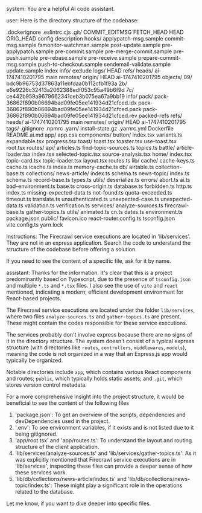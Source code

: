 system: You are a helpful AI code assistant.

user: Here is the directory structure of the codebase:

.dockerignore
.eslintrc.cjs
.git/
  COMMIT_EDITMSG
  FETCH_HEAD
  HEAD
  ORIG_HEAD
  config
  description
  hooks/
    applypatch-msg.sample
    commit-msg.sample
    fsmonitor-watchman.sample
    post-update.sample
    pre-applypatch.sample
    pre-commit.sample
    pre-merge-commit.sample
    pre-push.sample
    pre-rebase.sample
    pre-receive.sample
    prepare-commit-msg.sample
    push-to-checkout.sample
    sendemail-validate.sample
    update.sample
  index
  info/
    exclude
  logs/
    HEAD
    refs/
      heads/
        ai-1747410201795
        main
      remotes/
        origin/
          HEAD
          ai-1747410201795
  objects/
    09/
      bdc9b96753d37863a11ebfdaa0b112cfb1f93a
    2b/
      e6e9226c32413a2062388edf053c95a49b6f9d
    7c/
      ce442b959a9679662341ceb3b075ea67a9bb19
    info/
    pack/
      pack-36862f890b06694bad09fe05ee141934d21cfced.idx
      pack-36862f890b06694bad09fe05ee141934d21cfced.pack
      pack-36862f890b06694bad09fe05ee141934d21cfced.rev
  packed-refs
  refs/
    heads/
      ai-1747410201795
      main
    remotes/
      origin/
        HEAD
        ai-1747410201795
    tags/
.gitignore
.npmrc
.yarn/
  install-state.gz
.yarnrc.yml
Dockerfile
README.ai.md
app/
  app.css
  components/
    button/
      index.tsx
      variants.ts
    expandable.tsx
    progress.tsx
    toast/
      toast.tsx
      toaster.tsx
      use-toast.tsx
  root.tsx
  routes/
    api/
      articles.ts
      find-topic-sources.ts
      topics.ts
    battle/
      article-loader.tsx
      index.tsx
      selected-topic.tsx
      source-analysis.tsx
    home/
      index.tsx
      topic-card.tsx
      topic-loader.tsx
    layout.tsx
  routes.ts
lib/
  cache/
    cache-keys.ts
    cache.ts
    icache.ts
    index.ts
    memory-cache.ts
  db/
    airtable.ts
    collection-base.ts
    collections/
      news-article/
        index.ts
        schema.ts
      news-topic/
        index.ts
        schema.ts
    record-base.ts
    types.ts
    utils/
      deserialize.ts
  errors/
    abort.ts
    ai.ts
    bad-environment.ts
    base.ts
    cross-origin.ts
    database.ts
    forbidden.ts
    http.ts
    index.ts
    missing-expected-data.ts
    not-found.ts
    quota-exceeded.ts
    timeout.ts
    translate.ts
    unauthenticated.ts
    unexpected-case.ts
    unexpected-data.ts
    validation.ts
    verification.ts
  services/
    analyze-sources.ts
    firecrawl-base.ts
    gather-topics.ts
  utils/
    animated.ts
    cn.ts
    dates.ts
    environment.ts
package.json
public/
  favicon.ico
react-router.config.ts
tsconfig.json
vite.config.ts
yarn.lock


Instructions: The Firecrawl service executions are located in 'lib/services'. They are not in an express application. Search the code to understand the structure of the codebase before offering a solution.

If you need to see the content of a specific file, ask for it by name.

assistant: Thanks for the information. It's clear that this is a project predominantly based on Typescript, due to the presence of `tsconfig.json` and multiple `*.ts` and `*.tsx` files. I also see the use of `vite` and `react` mentioned, indicating a modern, efficient development environment for React-based projects.

The Firecrawl service executions are located under the folder `lib/services`, where two files `analyze-sources.ts` and `gather-topics.ts` are present. These might contain the codes responsible for these service executions.

The services probably don't involve express because there are no signs of it in the directory structure. The system doesn't consist of a typical express structure (with directories like `routes`, `controllers`, `middlewares`, `models`), meaning the code is not organized in a way that an Express.js app would typically be organized.

Notable directories include `app`, which contains various React components and routes; `public`, which typically holds static assets; and `.git`, which stores version control metadata. 

For a more comprehensive insight into the project structure, it would be beneficial to see the content of the following files

1. 'package.json': To get an overview of the scripts, dependencies and devDependencies used in the project.
2. '.env': To see environment variables, if it exists and is not listed due to it being gitignored.
3. 'app/root.tsx' and 'app/routes.ts': To understand the layout and routing structure of the client application.
4. 'lib/services/analyze-sources.ts' and 'lib/services/gather-topics.ts': As it was explicitly mentioned that Firecrawl service executions are in 'lib/services', inspecting these files can provide a deeper sense of how these services work.
5. 'lib/db/collections/news-article/index.ts' and 'lib/db/collections/news-topic/index.ts': These might play a significant role in the operations related to the database.

Let me know, if you want to dive deeper into specific files.